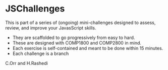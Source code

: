 # JSChallenges
This is part of a series of (ongoing) mini-challenges designed to assess, review, and improve your JavasScript skills.   

- They are scaffolded to go progressively from easy to hard.
- These are designed with COMP1800 and COMP2800 in mind.
- Each exercise is self-contained and meant to be done within 15 minutes.
- Each challenge is a branch

C.Orr and H.Rashedi
